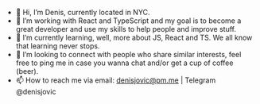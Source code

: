 - 👋 Hi, I’m Denis, currently located in NYC.
- 👀 I’m working with React and TypeScript and my goal is to become a great developer and use my skills to help people and improve stuff.
- 🌱 I’m currently learning, well, more about JS, React and TS. We all know that learning never stops.
- 💞️ I’m looking to connect with people who share similar interests, feel free to ping me in case you wanna chat and/or get a cup of coffee (beer).
- 📫 How to reach me via email: denisjovic@pm.me | Telegram @denisjovic 

<!---
denisjovic/denisjovic is a ✨ special ✨ repository because its `README.md` (this file) appears on your GitHub profile.
You can click the Preview link to take a look at your changes.
--->
